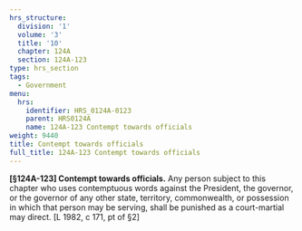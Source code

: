 ```yaml
---
hrs_structure:
  division: '1'
  volume: '3'
  title: '10'
  chapter: 124A
  section: 124A-123
type: hrs_section
tags:
  - Government
menu:
  hrs:
    identifier: HRS_0124A-0123
    parent: HRS0124A
    name: 124A-123 Contempt towards officials
weight: 9440
title: Contempt towards officials
full_title: 124A-123 Contempt towards officials
---
```

**[§124A-123] Contempt towards officials.** Any person subject to this chapter who uses contemptuous words against the President, the governor, or the governor of any other state, territory, commonwealth, or possession in which that person may be serving, shall be punished as a court-martial may direct. [L 1982, c 171, pt of §2]
